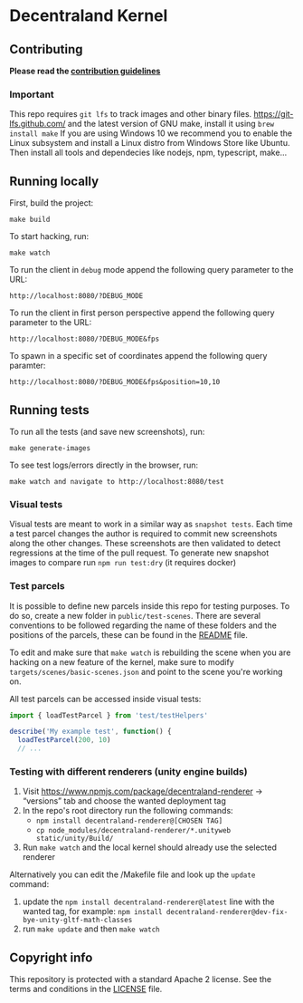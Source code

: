 # Decentraland Kernel

## Contributing

**Please read the [contribution guidelines](.github/CONTRIBUTING.md)**

### Important

This repo requires `git lfs` to track images and other binary files. https://git-lfs.github.com/ and the latest version of GNU make, install it using `brew install make`
If you are using Windows 10 we recommend you to enable the Linux subsystem and install a Linux distro from Windows Store like Ubuntu. Then install all tools and dependecies like nodejs, npm, typescript, make...

## Running locally

First, build the project:

    make build

To start hacking, run:

    make watch

To run the client in `debug` mode append the following query parameter to the URL:

    http://localhost:8080/?DEBUG_MODE

To run the client in first person perspective append the following query parameter to the URL:

    http://localhost:8080/?DEBUG_MODE&fps

To spawn in a specific set of coordinates append the following query paramter:

    http://localhost:8080/?DEBUG_MODE&fps&position=10,10

## Running tests

To run all the tests (and save new screenshots), run:

    make generate-images

To see test logs/errors directly in the browser, run:

    make watch and navigate to http://localhost:8080/test

### Visual tests

Visual tests are meant to work in a similar way as `snapshot tests`. Each time a test parcel changes the author is required to commit new screenshots along the other changes. These screenshots are then validated to detect regressions at the time of the pull request. To generate new snapshot images to compare run `npm run test:dry` (it requires docker)

### Test parcels

It is possible to define new parcels inside this repo for testing purposes. To do so, create a new folder in `public/test-scenes`. There are several conventions to be followed regarding the name of these folders and the positions of the parcels, these can be found in the [README](https://github.com/decentraland/client/blob/master/public/test-scenes/README.md) file.

To edit and make sure that `make watch` is rebuilding the scene when you are hacking on a new feature of the kernel, make sure to modify `targets/scenes/basic-scenes.json` and point to the scene you're working on.

All test parcels can be accessed inside visual tests:

```ts
import { loadTestParcel } from 'test/testHelpers'

describe('My example test', function() {
  loadTestParcel(200, 10)
  // ...
```

### Testing with different renderers (unity engine builds)

1. Visit https://www.npmjs.com/package/decentraland-renderer -> “versions” tab and choose the wanted deployment tag
2. In the repo's root directory run the following commands:
   - `npm install decentraland-renderer@[CHOSEN TAG]`
   - `cp node_modules/decentraland-renderer/*.unityweb static/unity/Build/`
3. Run `make watch` and the local kernel should already use the selected renderer

Alternatively you can edit the /Makefile file and look up the `update` command:
1. update the `npm install decentraland-renderer@latest` line with the wanted tag, for example: `npm install decentraland-renderer@dev-fix-bye-unity-gltf-math-classes`
2. run `make update` and then `make watch`

## Copyright info

This repository is protected with a standard Apache 2 license. See the terms and conditions in the [LICENSE](https://github.com/decentraland/client/blob/master/LICENSE) file.
